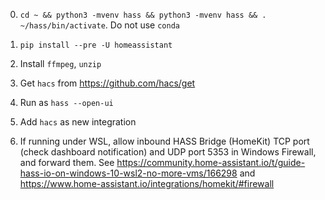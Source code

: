 0. `cd ~ && python3 -mvenv hass && python3 -mvenv hass && . ~/hass/bin/activate`. Do not use `conda`

0. `pip install --pre -U homeassistant`

0. Install `ffmpeg`, `unzip`

0. Get `hacs` from https://github.com/hacs/get

0. Run as `hass --open-ui`

0. Add `hacs` as new integration

0. If running under WSL, allow inbound HASS Bridge (HomeKit) TCP port (check dashboard notification) and UDP port 5353 in Windows Firewall, and forward them. See https://community.home-assistant.io/t/guide-hass-io-on-windows-10-wsl2-no-more-vms/166298 and https://www.home-assistant.io/integrations/homekit/#firewall
